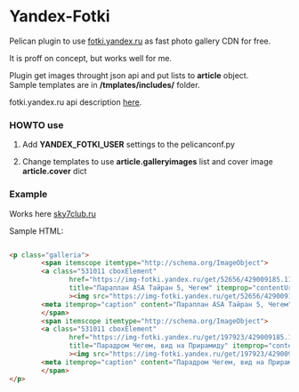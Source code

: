 Yandex-Fotki
============


Pelican plugin to use [fotki.yandex.ru](https://fotki.yandex.ru/) as fast photo gallery CDN for free.

It is proff on concept, but works well for me.

Plugin get images throught json api and put lists to **article** object.  
Sample templates are in **/tmplates/includes/** folder.

fotki.yandex.ru api description [here](https://tech.yandex.ru/fotki/).


### HOWTO use


 1. Add **YANDEX_FOTKI_USER** settings to the pelicanconf.py

 2. Change templates to use **article.galleryimages** list and cover image **article.cover** dict



### Example

Works here [sky7club.ru](https://sky7club.ru/annonce/invintation-chegem-2017-05.html)


Sample HTML:
```html

<p class="galleria">
        <span itemscope itemtype="http://schema.org/ImageObject">
        <a class="531011 cboxElement"
               href="https://img-fotki.yandex.ru/get/52656/429009185.11/0_1ebfb6_b848e55_XXXL"
               title="Параплан ASA Тайран 5, Чегем" itemprop="contentUrl"
               ><img src="https://img-fotki.yandex.ru/get/52656/429009185.11/0_1ebfb6_b848e55_L" alt="Параплан ASA Тайран 5, Чегем"></a>
        <meta itemprop="caption" content="Параплан ASA Тайран 5, Чегем">
        </span>
        <span itemscope itemtype="http://schema.org/ImageObject">
        <a class="531011 cboxElement"
               href="https://img-fotki.yandex.ru/get/197923/429009185.11/0_1ebfb4_31e386af_XXXL"
               title="Парадром Чегем, вид на Прирамиду" itemprop="contentUrl"
               ><img src="https://img-fotki.yandex.ru/get/197923/429009185.11/0_1ebfb4_31e386af_L" alt="Парадром Чегем, вид на Прирамиду"></a>
        <meta itemprop="caption" content="Парадром Чегем, вид на Прирамиду">
        </span>
</p>
```